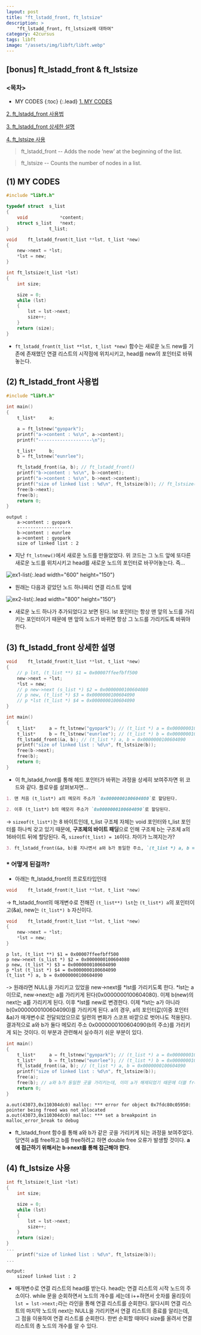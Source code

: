 ```yaml
---
layout: post
title: "ft_lstadd_front, ft_lstsize"
description: >
    "ft_lstadd_front, ft_lstsize에 대하여"
category: 42cursus
tags: libft
image: "/assets/img/libft/libft.webp"
---
```

## [bonus] ft_lstadd_front & ft_lstsize

### <목차>
* MY CODES
{:toc}
{:.lead}
[1. MY CODES](#1-my-codes)

[2. ft_lstadd_front 사용법](#2-ft_lstadd_front-사용법)

[3. ft_lstadd_front 상세한 설명](#3-ft_lstadd_front-상세한-설명)

[4. ft_lstsize 사용](#4-ft_lstsize-사용)

> ft_lstadd_front -- Adds the node ’new’ at the beginning of the list.

> ft_lstsize -- Counts the number of nodes in a list.

## (1) MY CODES
~~~c
#include "libft.h"

typedef struct	s_list
{
	void			*content;
	struct s_list	*next;
}				t_list;

void	ft_lstadd_front(t_list **lst, t_list *new)
{
	new->next = *lst;
	*lst = new;
}

int	ft_lstsize(t_list *lst)
{
	int	size;

	size = 0;
	while (lst)
	{
		lst = lst->next;
		size++;
	}
	return (size);
}
~~~

- `ft_lstadd_front(t_list **lst, t_list *new)` 함수는 새로운 노드 new를 기존에 존재했던 연결 리스트의 시작점에 위치시키고, head를 new의 포인터로 바꿔놓는다.

## (2) ft_lstadd_front 사용법
~~~c
#include "libft.h"

int main()
{
	t_list*		a;

	a = ft_lstnew("gyopark");
	printf("a->content : %s\n", a->content);
	printf("--------------------\n");

	t_list*		b;
	b = ft_lstnew("eunrlee");

	ft_lstadd_front(&a, b); // ft_lstadd_front()
	printf("b->content : %s\n", b->content);
	printf("a->content : %s\n", b->next->content);
	printf("size of linked list : %d\n", ft_lstsize(b)); // ft_lstsize()
	free(b->next);
	free(b);
	return 0;
}
~~~
~~~plain
output :
	a->content : gyopark
	---------------------
	b->content : eunrlee
	a->content : gyopark
	size of linked list : 2
~~~
- 지난 `ft_lstnew()`에서 새로운 노드를 만들었었다. 위 코드는 그 노드 앞에 또다른 새로운 노드를 위치시키고 head를 새로운 노드의 포인터로 바꾸어놓는다. 즉...

 ![ex1-list](/assets/img/libft/ex1-linked-list.png){:.lead width="600" height="150"}

- 원래는 다음과 같았던 노드 하나짜리 연결 리스트 앞에

 ![ex2-list](/assets/img/libft/ex2-linked-list.png){:.lead width="800" height="150"}

- 새로운 노드 하나가 추가되었다고 보면 된다. lst 포인터는 항상 맨 앞의 노드를 가리키는 포인터이기 때문에 맨 앞의 노드가 바뀌면 항상 그 노드를 가리키도록 바꿔야 한다.

## (3) ft_lstadd_front 상세한 설명
~~~c
void	ft_lstadd_front(t_list **lst, t_list *new)
{
	// p lst, (t_list **) $1 = 0x00007ffeefbff500
	new->next = *lst; 
	*lst = new;
	// p new->next (s_list *) $2 = 0x0000000100604080
	// p new, (t_list *) $3 = 0x0000000100604090
	// p *lst (t_list *) $4 = 0x0000000100604090
}

int main()
{
	t_list*		a = ft_lstnew("gyopark"); // (t_list *) a = 0x0000000100604080
	t_list*		b = ft_lstnew("eunrlee"); // (t_list *) b = 0x0000000100604090 
	ft_lstadd_front(&a, b); // (t_list *) a, b = 0x0000000100604090 
	printf("size of linked list : %d\n", ft_lstsize(b));
	free(b->next);
	free(b);
	return 0;
}
~~~

- 이 ft_lstadd_front를 통해 헤드 포인터가 바뀌는 과정을 상세히 보여주자면 위 코드와 같다. 플로우를 살펴보자면...


~~~md
1. 맨 처음 (t_list*) a의 메모리 주소가 `0x0000000100604080`로 할당된다. 
~~~
~~~md
2. 이후 (t_list*) b의 메모리 주소가 `0x0000000100604090`로 할당된다.
~~~

-> `sizeof(t_list*)`는 8 바이트인데, t_list 구조체 자체는 void 포인터와 t_list 포인터를 하나씩 갖고 있기 때문에, **구조체의 바이트 패딩**으로 인해 구조체 b는 구조체 a의 16바이트 뒤에 할당된다. 즉, `sizeof(t_list) = 16`이다. 차이가 느껴지는가?

~~~md
3. ft_lstadd_front(&a, b)를 지나면서 a와 b가 동일한 주소, `(t_list *) a, b = 0x0000000100604090)`를 가리키게 된다.
~~~

### * 어떻게 된걸까?

- 아래는 ft_lstadd_front의 프로토타입인데

~~~c
void	ft_lstadd_front(t_list **lst, t_list *new)
~~~
-> ft_lstadd_front의 매개변수로 전해진 `(t_list**) lst`는 `(t_list*) a`의 포인터이고(&a), new는 `(t_list*) b` 자신이다. 

~~~c
void	ft_lstadd_front(t_list **lst, t_list *new)
{
	new->next = *lst; 
	*lst = new;
}
~~~

~~~plain
p lst, (t_list **) $1 = 0x00007ffeefbff500
p new->next (s_list *) $2 = 0x0000000100604080
p new, (t_list *) $3 = 0x0000000100604090
p *lst (t_list *) $4 = 0x0000000100604090
(t_list *) a, b = 0x0000000100604090 
~~~

  -> 원래라면 NULL을 가리키고 있었을 new->next를 *lst를 가리키도록 한다. *lst는 a이므로, new->next는 a를 가리키게 된다(0x0000000100604080). 이제 b(new)의 next는 a를 가리키게 된다. 이후 *lst를 new로 변경한다. 이제 *lst는 a가 아니라 b(0x0000000100604090)를 가리키게 된다. a의 경우, a의 포인터값(이중 포인터 &a)가 매개변수로 전달되었으므로 일련의 변화가 스코프 바깥으로 벗어나도 적용된다. 결과적으로 a와 b가 둘다 메모리 주소 0x0000000100604090(b의 주소)를 가리키게 되는 것이다. 이 부분과 관련해서 실수하기 쉬운 부분이 있다. 

~~~c
int main()
{
	t_list*		a = ft_lstnew("gyopark"); // (t_list *) a = 0x0000000100604080
	t_list*		b = ft_lstnew("eunrlee"); // (t_list *) b = 0x0000000100604090 
	ft_lstadd_front(&a, b); // (t_list *) a, b = 0x0000000100604090 
	printf("size of linked list : %d\n", ft_lstsize(b));
	free(a);
	free(b); // a와 b가 동일한 곳을 가리키는데, 이미 a가 해제되었기 때문에 더블 free 오류 발생
	return 0;
}
~~~

~~~plain
a.out(43073,0x110304dc0) malloc: *** error for object 0x7fdc80c05950: pointer being freed was not allocated
a.out(43073,0x110304dc0) malloc: *** set a breakpoint in malloc_error_break to debug
~~~

- ft_lstadd_front 함수를 통해 a와 b가 같은 곳을 가리키게 되는 과정을 보여주었다. 당연히 a를 free하고 b를 free하려고 하면 double free 오류가 발생할 것이다. **a에 접근하기 위해서는 b->next를 통해 접근해야 한다**.

## (4) ft_lstsize 사용

~~~c
int	ft_lstsize(t_list *lst)
{
	int	size;

	size = 0;
	while (lst)
	{
		lst = lst->next;
		size++;
	}
	return (size);
}
...
	printf("size of linked list : %d\n", ft_lstsize(b));
...
~~~

~~~plain
output: 
	sizeof linked list : 2
~~~
- 매개변수로 연결 리스트의 head를 받는다. head는 연결 리스트의 시작 노드의 주소이다. while 문을 순회하면서 노드의 개수를 세는데 i++하면서 숫자를 올리듯이 `lst = lst->next;`라는 라인을 통해 연결 리스트를 순회한다. 알다시피 연결 리스트의 마지막 노드의 next는 NULL을 가리키면서 연결 리스트의 종료를 알리는데, 그 점을 이용하여 연결 리스트를 순회한다. 한번 순회할 때마다 size를 올려서 연결 리스트의 총 노드의 개수를 알 수 있다.